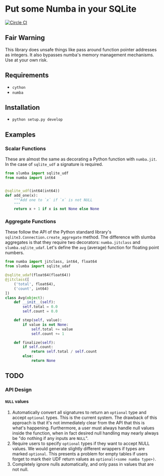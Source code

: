 # Put some Numba in your SQLite

[![Circle CI](https://circleci.com/gh/cpcloud/slumba.svg?style=shield&circle-token=:circle-token)](https://github.com/cpcloud/slumba)

## Fair Warning

This library does unsafe things like pass around function pointer addresses
as integers. It also bypasses numba's memory management mechanisms. Use at your
own risk.

## Requirements

* `cython`
* `numba`

## Installation
* `python setup.py develop`

## Examples

### Scalar Functions

These are almost the same as decorating a Python function with
`numba.jit`. In the case of `sqlite_udf` a signature is required.

```python
from slumba import sqlite_udf
from numba import int64


@sqlite_udf(int64(int64))
def add_one(x):
    """Add one to `x` if `x` is not NULL
    """
    return x + 1 if x is not None else None
```


### Aggregate Functions


These follow the API of the Python standard library's
`sqlite3.Connection.create_aggregate` method. The difference with slumba
aggregates is that they require two decorators: `numba.jitclass` and
`slumba.sqlite_udaf`. Let's define the `avg` (average) function for
floating point numbers.

```python
from numba import jitclass, int64, float64
from slumba import sqlite_udaf

@sqlite_udaf(float64(float64))
@jitclass([
    ('total', float64),
    ('count', int64)
])
class Avg(object):
    def __init__(self):
        self.total = 0.0
        self.count = 0.0

    def step(self, value):
        if value is not None:
            self.total += value
            self.count += 1

    def finalize(self):
        if self.count:
            return self.total / self.count
        else:
            return None
```

## TODO

### API Design

#### `NULL` values

1. Automatically convert all signatures to return an `optional` type and
   accept `optional` types. This is the current system. The drawback of
   this approach is that it's not immediately clear from the API that this
   is what's happening. Furthermore, a user must always handle null values
   inside the function, when in fact desired null handling may nearly
   always be "do nothing if any inputs are `NULL`".
2. Require users to specify `optional` types if they want to accept NULL
   values. We would generate slightly different wrappers if types are marked
   `optional`. This presents a problem for empty tables if users forget to
   mark their UDF return values as `optional(<some numba type>)`.
3. Completely ignore nulls automatically, and only pass in values that
   are not null.
